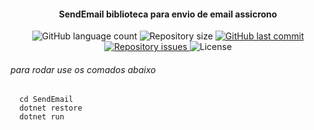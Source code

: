 <h4 align="center">
  SendEmail biblioteca para envio de email assicrono
</h4>
<p align="center">
  <img alt="GitHub language count" src="https://img.shields.io/github/languages/count/silvaAlex/SendEmail">
  <img alt="Repository size" src="https://img.shields.io/github/repo-size/silvaAlex/SendEmail">
  <a href="https://github.com/silvaAlex/SendEmail/commits/master">
    <img alt="GitHub last commit" src="https://img.shields.io/github/last-commit/silvaAlex/SendEmail"/>
  </a>

  <a href="https://github.com/silvaAlex/SendEmail/issues">
    <img alt="Repository issues" src="https://img.shields.io/github/issues/silvaAlex/SendEmail">
  </a>

  <img alt="License" src="https://img.shields.io/badge/license-MIT-%2304D361">
</p>

###### para rodar use os comados abaixo

```Shell
  cd SendEmail
  dotnet restore
  dotnet run
```
